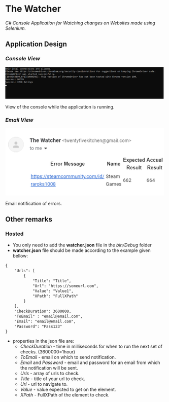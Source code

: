 # The Watcher

*C# Console Application for Watching changes on Websites made using Selenium.*


## Application Design

### *Console View*
![Console View](git-image/image1.png)

View of the console while the application is running.

### *Email View*
![Email View](git-image/image2.png)

Email notification of errors.

## Other remarks

### Hosted

- You only need to add the **watcher.json** file in the *bin/Debug* folder
- **watcher.json** file should be made according to the example given bellow:
```
{
	"Urls": [
		{
			"Title": "Title",
			"Url": "https://someurl.com",
			"Value": "Value1",
			"XPath": "FullXPath"
		}
	],
	"CheckDuration": 3600000,
	"ToEmail" : "email@email.com",
	"Email": "email@email.com",
	"Password": "Pass123"
}
```
- properties in the json file are:
  - *CheckDuration* - time in milliseconds for when to run the next set of checks. (3600000=1hour)
  - *ToEmail* - email on which to send notification.
  - *Email* and *Password* - email and password for an email from which the notification will be sent.
  - *Urls* - array of urls to check.
  - *Title* - title of your url to check.
  - *Url* - url to navigate to.
  - *Value* - value expected to get on the element.
  - *XPath* - FullXPath of the element to check.
